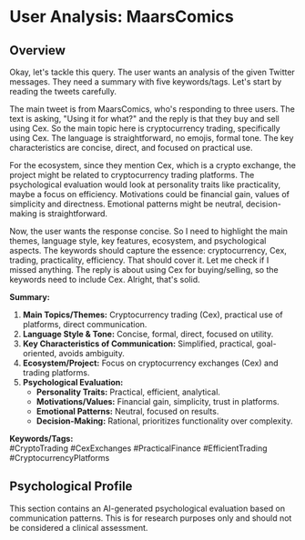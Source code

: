 # User Analysis: MaarsComics

## Overview

<think>
Okay, let's tackle this query. The user wants an analysis of the given Twitter messages. They need a summary with five keywords/tags. Let's start by reading the tweets carefully.

The main tweet is from MaarsComics, who's responding to three users. The text is asking, "Using it for what?" and the reply is that they buy and sell using Cex. So the main topic here is cryptocurrency trading, specifically using Cex. The language is straightforward, no emojis, formal tone. The key characteristics are concise, direct, and focused on practical use.

For the ecosystem, since they mention Cex, which is a crypto exchange, the project might be related to cryptocurrency trading platforms. The psychological evaluation would look at personality traits like practicality, maybe a focus on efficiency. Motivations could be financial gain, values of simplicity and directness. Emotional patterns might be neutral, decision-making is straightforward.

Now, the user wants the response concise. So I need to highlight the main themes, language style, key features, ecosystem, and psychological aspects. The keywords should capture the essence: cryptocurrency, Cex, trading, practicality, efficiency. That should cover it. Let me check if I missed anything. The reply is about using Cex for buying/selling, so the keywords need to include Cex. Alright, that's solid.
</think>

**Summary:**  
1. **Main Topics/Themes:** Cryptocurrency trading (Cex), practical use of platforms, direct communication.  
2. **Language Style & Tone:** Concise, formal, direct, focused on utility.  
3. **Key Characteristics of Communication:** Simplified, practical, goal-oriented, avoids ambiguity.  
4. **Ecosystem/Project:** Focus on cryptocurrency exchanges (Cex) and trading platforms.  
5. **Psychological Evaluation:**  
   - **Personality Traits:** Practical, efficient, analytical.  
   - **Motivations/Values:** Financial gain, simplicity, trust in platforms.  
   - **Emotional Patterns:** Neutral, focused on results.  
   - **Decision-Making:** Rational, prioritizes functionality over complexity.  

**Keywords/Tags:**  
#CryptoTrading #CexExchanges #PracticalFinance #EfficientTrading #CryptocurrencyPlatforms

## Psychological Profile

This section contains an AI-generated psychological evaluation based on communication patterns. This is for research purposes only and should not be considered a clinical assessment.